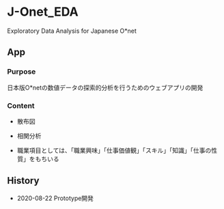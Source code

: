 # J-Onet_EDA

Exploratory Data Analysis for Japanese O*net


## App

### Purpose

日本版O*netの数値データの探索的分析を行うためのウェブアプリの開発


### Content

- 散布図

- 相関分析

- 職業項目としては、「職業興味」「仕事価値観」「スキル」「知識」「仕事の性質」をもちいる


## History

- 2020-08-22 Prototype開発

